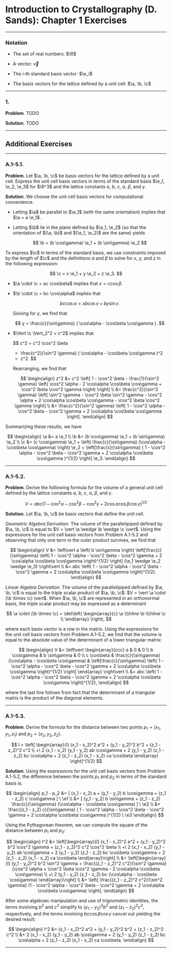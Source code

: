 Introduction to Crystallography (D. Sands): Chapter 1 Exercises
===============================================================

--------------------------------------------------------------------------------------------
### Notation


* $\newcommand{\R}[0]{\mathbb{R}}$
  The set of real numbers: $\R$

* $\newcommand{\vec}[1]{\mathbf{#1}}$
  A vector: $\vec{v}$

* $\newcommand{\e}{\vec{e}}$
  The $i$-th standard basis vector: $\e_i$

* $\newcommand{\a}{\vec{a}}$ $\newcommand{\b}{\vec{b}}$ $\newcommand{\c}{\vec{c}}$
  The basis vectors for the lattice defined by a unit cell: $\a, \b, \c$

--------------------------------------------------------------------------------------------
### 1.

__Problem__. TODO

__Solution__. TODO

--------------------------------------------------------------------------------------------
## Additional Exercises

--------------------------------------------------------------------------------------------
### A.1-5.1.

__Problem__. Let $\a, \b, \c$ be basis vectors for the lattice defined by a unit cell.
Express the unit cell basis vectors in terms of the standard basis $\e_1, \e_2, \e_3$ for
$\R^3$ and the lattice constants $a$, $b$, $c$, $\alpha$, $\beta$, and $\gamma$.

__Solution__. We choose the unit cell basis vectors for computational convenience.

* Letting $\a$ be parallel to $\e_1$ (with the same orientation) implies that $\a = a \e_1$.

* Letting $\b$ lie in the plane defined by $\e_1, \e_2$ (so that the orientation of
  $(\a, \b)$ and $(\e_1, \e_2)$ are the same) yields

  $$
  \b = (b \cos\gamma) \e_1 + (b \sin\gamma) \e_2
  $$

To express $\c$ in terms of the standard basis, we use constraints imposed by the length
of $\c$ and the definitions $\alpha$ and $\beta$ to solve for $x$, $y$, and $z$ in the
following expression:

$$
\c = x \e_1 + y \e_2 + z \e_3.
$$

* $\a \cdot \c = ac \cos\beta$ implies that $x = c \cos\beta$.

* $\b \cdot \c = bc \cos\alpha$ implies that

  $$
  bc \cos\alpha = xb \cos\gamma + by \sin\gamma.
  $$

  Solving for $y$, we find that

  $$
  y = \frac{c}{\sin\gamma} ( \cos\alpha - \cos\beta \cos\gamma ).
  $$

* $\Vert \c \Vert_2^2 = c^2$ implies that

  $$
  c^2
  = c^2 \cos^2 \beta
    + \frac{c^2}{\sin^2 \gamma} ( \cos\alpha - \cos\beta \cos\gamma )^2
    + z^2.
  $$

  Rearranging, we find that

  $$
  \begin{align}
  z^2
  &=  c^2
      \left[
        1 - \cos^2 \beta
        - \frac{1}{\sin^2 \gamma}
          \left(
            \cos^2 \alpha - 2 \cos\alpha \cos\beta \cos\gamma + \cos^2 \beta \cos^2 \gamma
          \right)
      \right] \\
  &=  \frac{c^2}{\sin^2 \gamma}
      \left[
        \sin^2 \gamma - \cos^2 \beta \sin^2 \gamma
        - \cos^2 \alpha + 2 \cos\alpha \cos\beta \cos\gamma - \cos^2 \beta \cos^2 \gamma
      \right] \\
  &=  \frac{c^2}{\sin^2 \gamma}
      \left[
        1 - \cos^2 \alpha - \cos^2 \beta - \cos^2 \gamma
        + 2 \cos\alpha \cos\beta \cos\gamma
      \right].
  \end{align}
  $$

Summarizing these results, we have

$$
\begin{align}
\a &= a \e_1 \\
\b &= (b \cos\gamma) \e_1 + (b \sin\gamma) \e_2 \\
\c &= (c \cos\gamma) \e_1
    + \left( \frac{c}{\sin\gamma} (\cos\alpha - \cos\beta \cos\gamma) \right) \e_2
    + \left[\frac{c}{\sin\gamma}
      (
        1 - \cos^2 \alpha - \cos^2 \beta - \cos^2 \gamma + 2 \cos\alpha \cos\beta \cos\gamma
      )^{1/2}
      \right] \e_3.
\end{align}
$$

--------------------------------------------------------------------------------------------
### A.1-5.2.

__Problem__. Derive the folllowing formula for the volume of a general unit cell defined by
the lattice constants $a$, $b$, $c$, $\alpha$, $\beta$, and $\gamma$.

$$
V = abc
    \left(
      1 - \cos^2 \alpha - \cos^2 \beta - \cos^2 \gamma
      + 2 \cos\alpha \cos\beta \cos\gamma
    \right)^{1/2}
$$

__Solution__. Let $\a, \b, \c$ be basis vectors that define the unit cell.

_Geometric Algebra Derivation_. The volume of the parallelipiped defined by $\a, \b, \c$
is equal to $V = \vert \a \wedge \b \wedge \c \vert$. Using the expressions for the
unit cell basis vectors from Problem A.1-5.2 and observing that only one term in the outer
product survives, we find that

$$
\begin{align}
V
&=  \left\vert
      a \left( b \sin\gamma \right)
      \left[\frac{c}{\sin\gamma}
        \left(
          1 - \cos^2 \alpha - \cos^2 \beta - \cos^2 \gamma
          + 2 \cos\alpha \cos\beta \cos\gamma
        \right)^{1/2}
      \right]
      (\e_1 \wedge \e_2 \wedge \e_3)
    \right\vert \\
&=  abc
    \left(
      1 - \cos^2 \alpha - \cos^2 \beta - \cos^2 \gamma
      + 2 \cos\alpha \cos\beta \cos\gamma
    \right)^{1/2}.
\end{align}
$$

_Linear Algebra Derivation_. The volume of the parallelipiped defined by $\a, \b, \c$
is equal to the triple scalar product of $\a, \b, \c$:
$V = \vert \a \cdot (\b \times \c) \vert$. When $\a, \b, \c$ are represented in an
orthonormal basis, the triple scalar product may be expressed as a determinant

$$
\a \cdot (\b \times \c)
= \det\left(
    \begin{array}{c}
      \a \\\hline
      \b \\\hline
      \c \\
    \end{array}
  \right),
$$

where each basis vector is a row in the matrix. Using the expressions for the unit cell
basis vectors from Problem A.1-5.2, we find that the volume is equal to the absolute value
of the determinant of a lower triangular matrix:

$$
\begin{align}
V
&=  \left\vert
      \begin{array}{ccc}
      a & 0 & 0 \\
      b \cos\gamma & b \sin\gamma & 0 \\
      c \cos\beta & \frac{c}{\sin\gamma}(\cos\alpha - \cos\beta \cos\gamma)
      & \left[\frac{c}{\sin\gamma}
          \left(
            1 - \cos^2 \alpha - \cos^2 \beta - \cos^2 \gamma
            + 2 \cos\alpha \cos\beta \cos\gamma
          \right)^{1/2}
        \right]
      \end{array}
    \right\vert \\
&=  abc
    \left(
      1 - \cos^2 \alpha - \cos^2 \beta - \cos^2 \gamma
      + 2 \cos\alpha \cos\beta \cos\gamma
    \right)^{1/2},
\end{align}
$$

where the last line follows from fact that the determinant of a triangular matrix is the
product of the diagonal elements.

--------------------------------------------------------------------------------------------
### A.1-5.3.

__Problem__. Derive the formula for the distance between two points $p_1 = (x_1, y_1, z_1)$
and $p_2 = (x_2, y_2, z_2)$.

$$
l = \left[
  \begin{array}{l}
    (x_1 - x_2)^2 a^2 + (y_1 - y_2)^2 b^2 + (z_1 - z_2)^2 c^2 \\
    +\ 2 (x_1 - x_2) (y_1 - y_2) ab \cos\gamma
    + 2 (y_1 - y_2) (z_1 - z_2) bc \cos\alpha
    + 2 (z_1 - z_2) (x_1 - x_2) ca \cos\beta
  \end{array}
\right]^{1/2}
$$

__Solution__. Using the expressions for the unit cell basis vectors from Problem A.1-5.2,
the difference between the points $p_1$ and $p_2$ in terms of the standard basis is:

$$
\begin{align}
p_1 - p_2
&=  [
      (x_1 - x_2) a
      + (y_1 - y_2) b \cos\gamma
      + (z_1 - z_2) c \cos\gamma
    ] \ \e1 \\
&+  [
      (y_1 - y_2) b \sin\gamma
      + (z_1 - z_2) \frac{c}{\sin\gamma} (\cos\alpha - \cos\beta \cos\gamma)
    ] \ \e2 \\
&+  \frac{(z_1 - z_2) c}{\sin\gamma}
    (
      1 - \cos^2 \alpha - \cos^2 \beta - \cos^2 \gamma + 2 \cos\alpha \cos\beta \cos\gamma
    )^{1/2}
    \ \e3
\end{align}
$$

Using the Pythagorean theorem, we can compute the square of the distance between $p_1$ and
$p_2$:

$$
\begin{align}
l^2
&=  \left[\begin{array}{l}
      (x_1 - x_2)^2 a^2
      + (y_1 - y_2)^2 b^2 \cos^2 \gamma
      + (z_1 - z_2)^2 c^2 \cos^2 \beta \\
      +\ 2 (x_1 - x_2) (y_1 - y_2) ab \cos\gamma
      + 2 (y_1 - y_2) (z_1 - z_2) bc \cos\beta \cos\gamma
      + 2 (z_1 - z_2) (x_1 - x_2) ca \cos\beta
    \end{array}\right] \\
&+  \left[\begin{array}{l}
      (y_1 - y_2)^2 b^2 \sin^2 \gamma
      + \frac{(z_1 - z_2)^2 c^2}{\sin^2 \gamma}
        (\cos^2 \alpha + \cos^2 \beta \cos^2 \gamma - 2 \cos\alpha \cos\beta \cos\gamma) \\
      +\ 2 (y_1 - y_2) (z_1 - z_2) bc (\cos\alpha - \cos\beta \cos\gamma)
    \end{array}\right] \\
&+  \left[
      \frac{(z_1 - z_2)^2 c^2}{\sin^2 \gamma}
      (1 - \cos^2 \alpha - \cos^2 \beta - \cos^2 \gamma + 2 \cos\alpha \cos\beta \cos\gamma)
    \right].
\end{align}
$$

After some algebraic manipulation and use of trignometric identities, the terms involving
$b^2$ and $c^2$ simplify to $(y_1 - y_2)^2 b^2$ and $(z_1 - z_2)^2 c^2$, respectively, and
the terms involving $bc \cos\beta \cos\gamma$ cancel out yielding the desired result:

$$
\begin{align}
l^2
&=  (x_1 - x_2)^2 a^2
    + (y_1 - y_2)^2 b^2
    + (z_1 - z_2)^2 c^2 \\
&+  2 (x_1 - x_2) (y_1 - y_2) ab \cos\gamma
    + 2 (y_1 - y_2) (z_1 - z_2) bc \cos\alpha
    + 2 (z_1 - z_2) (x_1 - x_2) ca \cos\beta.
\end{align}
$$

--------------------------------------------------------------------------------------------

